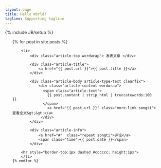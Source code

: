 ```yaml
---
layout: page
title: Hello World!
tagline: Supporting tagline
---
```

{% include JB/setup %}

<ul>
	{% for post in site.posts %}
		
		<li>
			<div class="article-top wordwrap"> 发表文章 </div>

			<div class="article-title">
				<a href="{{ post.url }}">{{ post.title }}</a>
			</div>
			
			<div class="article-body article-type-text clearfix">   
				<div class="article-content wordwrap"> 
				  <span class="article-text">　
					{{ post.content | strip_html | truncatewords:100  }}
				  </span> 
					<a href="{{ post.url }}" class="more-link songti">查看全文&gt;&gt;</a> 
				 </div> 
			</div>

			<div class="article-info"> 
				<a href="#"  class="repeat songti">评论</a> 
				<span class="time">{{ post.date }}</span> 
			</div>

		<hr style="border-top:1px dashed #cccccc; height:1px">
		</li>
	{% endfor %}
</ul>

